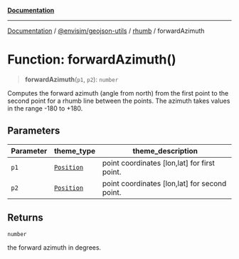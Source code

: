 [**Documentation**](../../../../README.md)

---

[Documentation](../../../../README.md) / [@envisim/geojson-utils](../../README.md) / [rhumb](../README.md) / forwardAzimuth

# Function: forwardAzimuth()

> **forwardAzimuth**(`p1`, `p2`): `number`

Computes the forward azimuth (angle from north) from the first point
to the second point for a rhumb line between the points.
The azimuth takes values in the range -180 to +180.

## Parameters

| Parameter | theme_type                                           | theme_description                             |
| --------- | ---------------------------------------------------- | --------------------------------------------- |
| `p1`      | [`Position`](../../geojson/type-aliases/Position.md) | point coordinates [lon,lat] for first point.  |
| `p2`      | [`Position`](../../geojson/type-aliases/Position.md) | point coordinates [lon,lat] for second point. |

## Returns

`number`

the forward azimuth in degrees.
